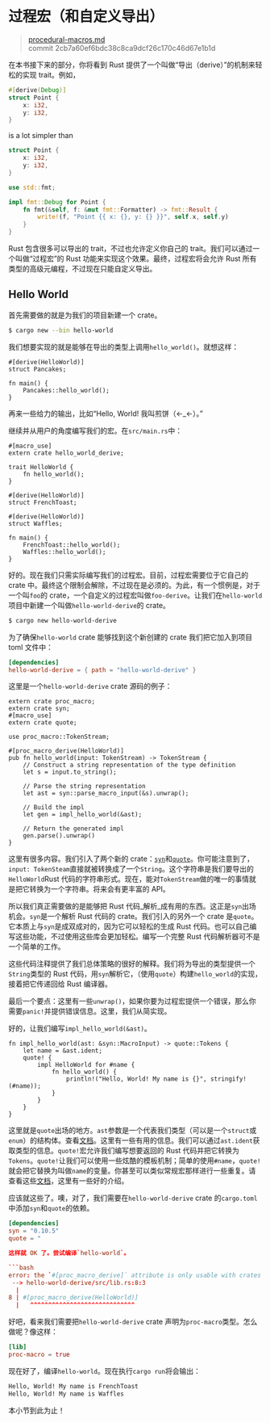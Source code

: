 # 过程宏（和自定义导出）

> [procedural-macros.md](https://github.com/rust-lang/rust/blob/stable/src/doc/book/procedural-macros.md)
> <br>
> commit 2cb7a60ef6bdc38c8ca9dcf26c170c46d67e1b1d

在本书接下来的部分，你将看到 Rust 提供了一个叫做“导出（derive）”的机制来轻松的实现 trait。例如，

```rust
#[derive(Debug)]
struct Point {
    x: i32,
    y: i32,
}
```

is a lot simpler than

```rust
struct Point {
    x: i32,
    y: i32,
}

use std::fmt;

impl fmt::Debug for Point {
    fn fmt(&self, f: &mut fmt::Formatter) -> fmt::Result {
        write!(f, "Point {{ x: {}, y: {} }}", self.x, self.y)
    }
}
```

Rust 包含很多可以导出的 trait，不过也允许定义你自己的 trait。我们可以通过一个叫做“过程宏”的 Rust 功能来实现这个效果。最终，过程宏将会允许 Rust 所有类型的高级元编程，不过现在只能自定义导出。

## Hello World

首先需要做的就是为我们的项目新建一个 crate。

```bash
$ cargo new --bin hello-world
```

我们想要实现的就是能够在导出的类型上调用`hello_world()`。就想这样：

```rust,ignore
#[derive(HelloWorld)]
struct Pancakes;

fn main() {
    Pancakes::hello_world();
}
```

再来一些给力的输出，比如“Hello, World! 我叫煎饼（←_←）。”

继续并从用户的角度编写我们的宏。在`src/main.rs`中：

```rust,ignore
#[macro_use]
extern crate hello_world_derive;

trait HelloWorld {
    fn hello_world();
}

#[derive(HelloWorld)]
struct FrenchToast;

#[derive(HelloWorld)]
struct Waffles;

fn main() {
    FrenchToast::hello_world();
    Waffles::hello_world();
}
```

好的。现在我们只需实际编写我们的过程宏。目前，过程宏需要位于它自己的 crate 中。最终这个限制会解除，不过现在是必须的。为此，有一个惯例是，对于一个叫`foo`的 crate，一个自定义的过程宏叫做`foo-derive`。让我们在`hello-world`项目中新建一个叫做`hello-world-derive`的 crate。

```bash
$ cargo new hello-world-derive
```

为了确保`hello-world` crate 能够找到这个新创建的 crate 我们把它加入到项目 toml 文件中：

```toml
[dependencies]
hello-world-derive = { path = "hello-world-derive" }
```

这里是一个`hello-world-derive` crate 源码的例子：

```rust,ignore
extern crate proc_macro;
extern crate syn;
#[macro_use]
extern crate quote;

use proc_macro::TokenStream;

#[proc_macro_derive(HelloWorld)]
pub fn hello_world(input: TokenStream) -> TokenStream {
    // Construct a string representation of the type definition
    let s = input.to_string();
    
    // Parse the string representation
    let ast = syn::parse_macro_input(&s).unwrap();

    // Build the impl
    let gen = impl_hello_world(&ast);
    
    // Return the generated impl
    gen.parse().unwrap()
}
```

这里有很多内容。我们引入了两个新的 crate：[`syn`]和[`quote`]。你可能注意到了，`input: TokenSteam`直接就被转换成了一个`String`。这个字符串是我们要导出的`HelloWorld`Rust 代码的字符串形式。现在，能对`TokenStream`做的唯一的事情就是把它转换为一个字符串。将来会有更丰富的 API。

所以我们真正需要做的是能够把 Rust 代码_解析_成有用的东西。这正是`syn`出场机会。`syn`是一个解析 Rust 代码的 crate。我们引入的另外一个 crate 是`quote`。它本质上与`syn`是成双成对的，因为它可以轻松的生成 Rust 代码。也可以自己编写这些功能，不过使用这些库会更加轻松。编写一个完整 Rust 代码解析器可不是一个简单的工作。

[`syn`]: https://crates.io/crates/syn
[`quote`]: https://crates.io/crates/quote

这些代码注释提供了我们总体策略的很好的解释。我们将为导出的类型提供一个`String`类型的 Rust 代码，用`syn`解析它，（使用`quote`）构建`hello_world`的实现，接着把它传递回给 Rust 编译器。

最后一个要点：这里有一些`unwrap()`，如果你要为过程宏提供一个错误，那么你需要`panic!`并提供错误信息。这里，我们从简实现。

好的，让我们编写`impl_hello_world(&ast)`。

```rust,ignore
fn impl_hello_world(ast: &syn::MacroInput) -> quote::Tokens {
    let name = &ast.ident;
    quote! {
        impl HelloWorld for #name {
            fn hello_world() {
                println!("Hello, World! My name is {}", stringify!(#name));
            }
        }
    }
}
```

这里就是`quote`出场的地方。`ast`参数是一个代表我们类型（可以是一个`struct`或`enum`）的结构体。查看[文档](https://docs.rs/syn/0.10.5/syn/struct.MacroInput.html)。这里有一些有用的信息。我们可以通过`ast.ident`获取类型的信息。`quote!`宏允许我们编写想要返回的 Rust 代码并把它转换为`Tokens`。`quote!`让我们可以使用一些炫酷的模板机制；简单的使用`#name`，`quote!`就会把它替换为叫做`name`的变量。你甚至可以类似常规宏那样进行一些重复。请查看这些[文档](https://docs.rs/quote)，这里有一些好的介绍。

应该就这些了。噢，对了，我们需要在`hello-world-derive` crate 的`cargo.toml`中添加`syn`和`quote`的依赖。

```toml
[dependencies]
syn = "0.10.5"
quote = "

这样就 OK 了。尝试编译`hello-world`。

```bash
error: the `#[proc_macro_derive]` attribute is only usable with crates of the `proc-macro` crate type
 --> hello-world-derive/src/lib.rs:8:3
  |
8 | #[proc_macro_derive(HelloWorld)]
  |   ^^^^^^^^^^^^^^^^^^^^^^^^^^^^^
```

好吧，看来我们需要把`hello-world-derive` crate 声明为`proc-macro`类型。怎么做呢？像这样：


```toml
[lib]
proc-macro = true
```

现在好了，编译`hello-world`。现在执行`cargo run`将会输出：

```bash
Hello, World! My name is FrenchToast
Hello, World! My name is Waffles
```

本小节到此为止！